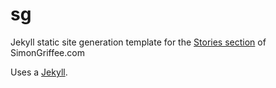 # sg

Jekyll static site generation template for the [Stories section](http://simongriffee.com/stories/) of SimonGriffee.com

Uses a [Jekyll](http://jekyllrb.com/).